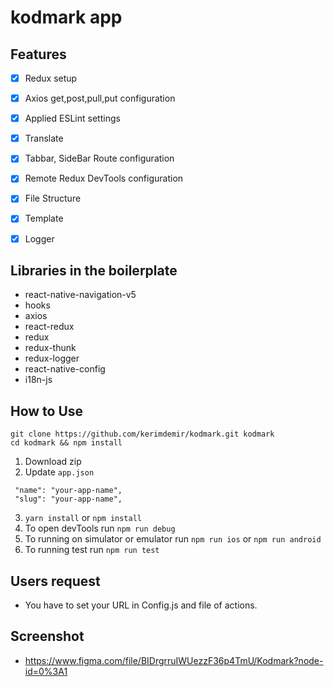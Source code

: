 # kodmark app
                                                                                                                                
## Features
- [x] Redux setup
- [x] Axios get,post,pull,put configuration
- [x] Applied ESLint settings
- [x] Translate
- [x] Tabbar, SideBar Route configuration
- [x] Remote Redux DevTools configuration
- [x] File Structure
- [x] Template
- [x] Logger


## Libraries in the boilerplate


- react-native-navigation-v5
- hooks
- axios
- react-redux
- redux
- redux-thunk
- redux-logger
- react-native-config
- i18n-js

## How to Use
```
git clone https://github.com/kerimdemir/kodmark.git kodmark
cd kodmark && npm install
```


1. Download zip
2. Update `app.json`
```
 "name": "your-app-name",
 "slug": "your-app-name",
```
3. `yarn install` or `npm install`
4. To open devTools run `npm run debug`
5. To running on simulator or emulator run `npm run ios` or `npm run android`
6. To running test run `npm run test`



## Users request

- You have to set your URL in Config.js and file of actions.

## Screenshot

- https://www.figma.com/file/BIDrgrruIWUezzF36p4TmU/Kodmark?node-id=0%3A1
